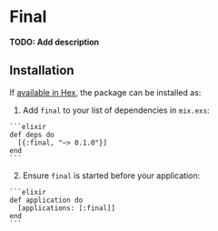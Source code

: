 # Final

**TODO: Add description**

## Installation

If [available in Hex](https://hex.pm/docs/publish), the package can be installed as:

  1. Add `final` to your list of dependencies in `mix.exs`:

    ```elixir
    def deps do
      [{:final, "~> 0.1.0"}]
    end
    ```

  2. Ensure `final` is started before your application:

    ```elixir
    def application do
      [applications: [:final]]
    end
    ```

